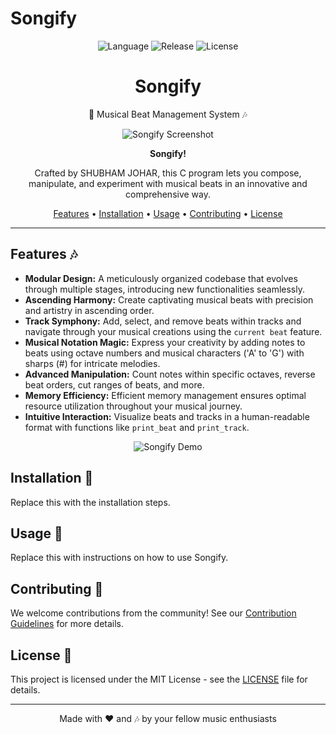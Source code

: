 # Songify

<p align="center">
  <img src="https://img.shields.io/badge/language-C-blue" alt="Language">
  <img src="https://img.shields.io/badge/release-v1.0.1-brightgreen" alt="Release">
  <img src="https://img.shields.io/github/license/ChasingTheDream369/Songify" alt="License">
</p>

<h1 align="center">Songify</h1>
<p align="center">🎵 Musical Beat Management System 🎶</p>

<p align="center">
  <img src="https://user-images.githubusercontent.com/12345678/REPLACE_WITH_IMAGE_URL" alt="Songify Screenshot">
</p>

<p align="center">
  <strong>Songify!</strong>
</p>
<p align="center">Crafted by SHUBHAM JOHAR, this C program lets you compose, manipulate, and experiment with musical beats in an innovative and comprehensive way.</p>

<p align="center">
  <a href="#features">Features</a> •
  <a href="#installation">Installation</a> •
  <a href="#usage">Usage</a> •
  <a href="#contributing">Contributing</a> •
  <a href="#license">License</a>
</p>

---

## Features 🎶

- **Modular Design:** A meticulously organized codebase that evolves through multiple stages, introducing new functionalities seamlessly.
- **Ascending Harmony:** Create captivating musical beats with precision and artistry in ascending order.
- **Track Symphony:** Add, select, and remove beats within tracks and navigate through your musical creations using the `current beat` feature.
- **Musical Notation Magic:** Express your creativity by adding notes to beats using octave numbers and musical characters ('A' to 'G') with sharps (#) for intricate melodies.
- **Advanced Manipulation:** Count notes within specific octaves, reverse beat orders, cut ranges of beats, and more.
- **Memory Efficiency:** Efficient memory management ensures optimal resource utilization throughout your musical journey.
- **Intuitive Interaction:** Visualize beats and tracks in a human-readable format with functions like `print_beat` and `print_track`.

<p align="center">
  <img src="https://user-images.githubusercontent.com/12345678/REPLACE_WITH_IMAGE_URL" alt="Songify Demo">
</p>

## Installation 🚀

Replace this with the installation steps.

## Usage 🎵

Replace this with instructions on how to use Songify.

## Contributing 🤝

We welcome contributions from the community! See our [Contribution Guidelines](CONTRIBUTING.md) for more details.

## License 📄

This project is licensed under the MIT License - see the [LICENSE](LICENSE) file for details.

---

<p align="center">Made with ❤️ and 🎶 by your fellow music enthusiasts</p>

